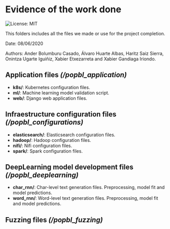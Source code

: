 # Evidence of the work done

![License: MIT](https://img.shields.io/badge/License-MIT-blue.svg)

This folders includes all the files we made or use for the project completion.

Date: 08/06/2020

Authors: Ander Bolumburu Casado, Álvaro Huarte Albas, Haritz Saiz Sierra, Onintza Ugarte Iguiñiz, Xabier Etxezarreta and Xabier Gandiaga Iriondo.


## Application files *(/popbl_application)*

- **k8s/**: Kubernetes configuration files.
- **ml/**: Machine learning model validation script.
- **web/**: Django web application files.

## Infraestructure configuration files *(/popbl_configurations)*

- **elasticsearch/**: Elasticsearch configuration files.
- **hadoop/**: Hadoop configuration files.
- **nifi/**: Nifi configuration files.
- **spark/**: Spark configuration files.

## DeepLearning model development files *(/popbl_deeplearning)*

- **char_rnn/**: Char-level text generation files. Preprocessing, model fit and model predictions.
- **word_rnn/**: Word-level text generation files. Preprocessing, model fit and model predictions.

## Fuzzing files *(/popbl_fuzzing)*

